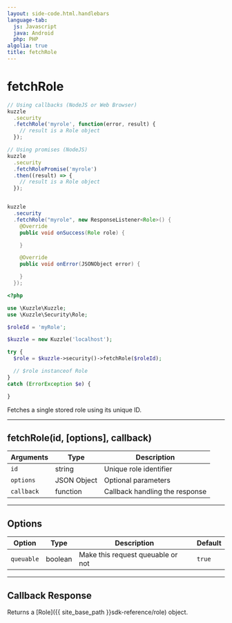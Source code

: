 ```yaml
---
layout: side-code.html.handlebars
language-tab:
  js: Javascript
  java: Android
  php: PHP
algolia: true
title: fetchRole
---
```


# fetchRole

```js
// Using callbacks (NodeJS or Web Browser)
kuzzle
  .security
  .fetchRole('myrole', function(error, result) {
    // result is a Role object
  });

// Using promises (NodeJS)
kuzzle
  .security
  .fetchRolePromise('myrole')
  .then((result) => {
    // result is a Role object
  });
```

```java

kuzzle
  .security
  .fetchRole("myrole", new ResponseListener<Role>() {
    @Override
    public void onSuccess(Role role) {

    }

    @Override
    public void onError(JSONObject error) {

    }
  });
```

```php
<?php

use \Kuzzle\Kuzzle;
use \Kuzzle\Security\Role;

$roleId = 'myRole';

$kuzzle = new Kuzzle('localhost');

try {
  $role = $kuzzle->security()->fetchRole($roleId);

  // $role instanceof Role
}
catch (ErrorException $e) {

}
```

Fetches a single stored role using its unique ID.

---

## fetchRole(id, [options], callback)

| Arguments | Type | Description |
|---------------|---------|----------------------------------------|
| ``id`` | string | Unique role identifier |
| ``options`` | JSON Object | Optional parameters |
| ``callback`` | function | Callback handling the response |

---

## Options

| Option | Type | Description | Default |
|---------------|---------|----------------------------------------|---------|
| ``queuable`` | boolean | Make this request queuable or not  | ``true`` |

---

## Callback Response

Returns a [Role]({{ site_base_path }}sdk-reference/role) object.
